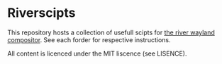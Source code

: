 # Riverscipts
This repository hosts a collection of usefull scipts for
[the river wayland compositor](https://github.com/ifreund/river).
See each forder for respective instructions.

All content is licenced under the MIT liscence
(see LISENCE).
